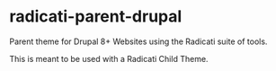 # radicati-parent-drupal
Parent theme for Drupal 8+ Websites using the Radicati suite of tools.

This is meant to be used with a Radicati Child Theme.
